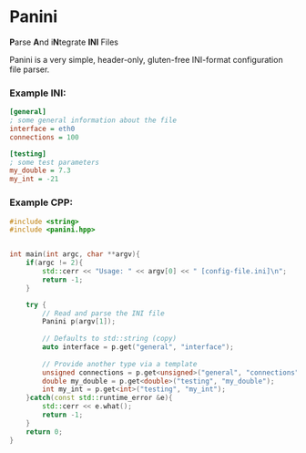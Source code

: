 # Panini

**P**arse **A**nd i**N**tegrate  **INI** Files

Panini is a very simple, header-only, gluten-free INI-format configuration file parser.


### Example INI:
```ini
[general]
; some general information about the file
interface = eth0
connections = 100

[testing]
; some test parameters
my_double = 7.3
my_int = -21
```

### Example CPP:

```cpp
#include <string>
#include <panini.hpp>


int main(int argc, char **argv){
    if(argc != 2){
        std::cerr << "Usage: " << argv[0] << " [config-file.ini]\n";
        return -1;
    }

    try {
	    // Read and parse the INI file
        Panini p(argv[1]);
		
		// Defaults to std::string (copy)
        auto interface = p.get("general", "interface");
		
		// Provide another type via a template
        unsigned connections = p.get<unsigned>("general", "connections");
        double my_double = p.get<double>("testing", "my_double");
        int my_int = p.get<int>("testing", "my_int");
    }catch(const std::runtime_error &e){
        std::cerr << e.what();
        return -1;
    }
    return 0;
}
```
